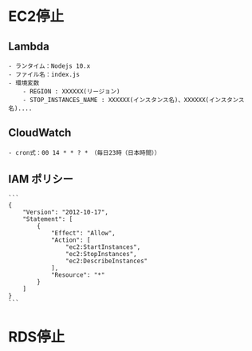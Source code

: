 # EC2停止
## Lambda
    - ランタイム：Nodejs 10.x
    - ファイル名：index.js
    - 環境変数
        - REGION : XXXXXX(リージョン)
        - STOP_INSTANCES_NAME : XXXXXX(インスタンス名)、XXXXXX(インスタンス名)....
## CloudWatch
    - cron式：00 14 * * ? *　（毎日23時（日本時間））
## IAM ポリシー
    ```
    {
        "Version": "2012-10-17",
        "Statement": [
            {
                "Effect": "Allow",
                "Action": [
                    "ec2:StartInstances",
                    "ec2:StopInstances",
                    "ec2:DescribeInstances"
                ],
                "Resource": "*"
            }
        ]
    }
    ```
# RDS停止

